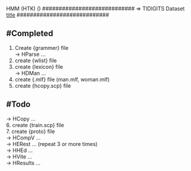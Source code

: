 HMM (HTK) ()
############################
=> TIDIGITS Dataset [title](https://github.com/holasm/pr_assignment3/tree/master/hmm_tigits)
############################

#Completed
----------------------------
1. Create {grammer} file  
-> HParse ...  
2. create {wlist} file  
3. create {lexicon} file  
-> HDMan ...
4. create {.mlf} file (man.mlf, woman.mlf)  
5. create {hcopy.scp} file   


#Todo
----------------------------
-> HCopy ...  
6. create {train.scp} file  
7. create {proto} file  
-> HCompV ...  
-> HERest ... (repeat 3 or more times)  
-> HHEd ...  
-> HVite ...  
-> HResults ...  

